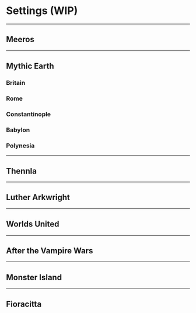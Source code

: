 # Settings (WIP)

---
## Meeros

---
## Mythic Earth

### Britain

### Rome

### Constantinople

### Babylon

### Polynesia

---
## Thennla

---
## Luther Arkwright

---
## Worlds United

---
## After the Vampire Wars

---
## Monster Island

---
## Fioracitta

<!-- Vehicles in _Mythras Imperative_ are treated in a semi-abstract fashion. Essentially, they are background tools, used to get characters from A to B, with little need for detailed description or statistics. On occasion though, Games Masters will require details for vehicles when it is necessary to represent them in chases or combat situations.

The rules in this section allow for the representation of most kinds of vehicles but in an abstracted way that is intended to permit flexibility and enhance storytelling. Starships and space craft are a little different, although they are based on similar principles.

---
## Mythic Earth

All vehicles are described in terms of their Structure, Hull, Speed, Systems, Traits, and Shields (if present in the setting).

- **[Size](0006_Vehicles.md?id=vehicle-size-table):** All vehicles have one of six Size ratings which determines the value or range of the rest of the characteristics. Due to their larger intrinsic size and the hostile environments of space, starships have their own range of values.
- **[Hull](0006_Settings.md?id=terrestrial-hulls):**  Represents Armor Points
- **[Structure](0006_Vehicles.md?id=terrestrial-hulls):**  Represents a vehicle's Hit Points
- **[Shields](0006_Vehicles.md?id=shields):**  In settings with advanced energy manipulation technology, shields may be present that protect the vehicle, but which may ablate under sustained fire.
- **[Systems](0006_Vehicles.md?id=systems):**  Representing vital components of the vehicle, including the power plant, crew section, and so on.
- **[Speed](0006_Vehicles.md?id=speed):**  Every vehicle has a basic Speed rating
- **[Traits](0006_Vehicles.md?id=traits):**  A vehicle may also have one or more Traits. Traits, like the Abilities assigned to Creatures in the _Mythras Imperative_ rules, or Combat Style Traits, offer an additional game description and advantage, reflecting the vehicle's nature.
- **[Weapons](0006_Vehicles.md?id=weapons):** Much like Traits, a vehicle may be equipped with weapons as the setting allows. Some suggested examples and values are detailed below.


---
### Hull Size, Type and Structure

The size and purpose of a vehicle affects the thickness of its hull and resilience of its internal structure. A motorcycle, for example, has a minimal hull, built as it is for speed and agility. A Land Ironclad (a massive, tracked or wheeled armored behemoth, powered by steam or diesel engines), being a much larger vehicle designed for the battlefield, has a much larger hull. The comparative sizes of hulls (and how many hits from weapons they can typically withstand), is summarized on the Vehicle Size and Hull tables below.

Whenever a vehicle suffers harm, the incoming damage is reduced by its Hull value. Any remaining damage is subtracted from the vehicle's Structure points and has a percentage chance, equal to the penetrating damage, of affecting a System. If the vehicle is ever reduced to zero Structure it is either utterly destroyed, or so badly wrecked it must be scrapped.

##### Terrestrial Hulls 

| Size | Structure | Civilian Hull Value | Military Hull Value | Example |
| :-- | :-: | :-: | :-: | :-- |
| Small | 1-20 | 1-3 | 4-6 | Motorcycle, motorcycle with sidecar, compact or subcompact car, canoe, kayak, rowboat |
| Medium | 21-40 | 1-6 | 7-9 | Sedan, panel van, pickup, luxury car, luxury sports car, muscle car, limousine, lifeboat, speedboat, hang glider, autogyro |
| Large | 41-60 | 4-9 | 10-12 | Lorry/truck, stretch limo, SUV, bus, people carrier, personal aircraft, glider, pleasure cruiser, tank, helicopter, submarine |
| Huge | 61-80 | 7-12 | 13-15 | Semi, airliner, jet, coastguard vessel, yacht |
| Enormous | 81-100 | 10-15 | 16-18 | Train, cruise liner, naval vessel |

##### Starship Hulls 

| Size | Structure | Civilian Hull Value | Military Hull Value | Example |
| :-- | :-: | :-: | :-: | :-- |
| Small | 10-50 | 4-9 | 10-12 | Single seat fighter |
| Medium | 51-150 | 7-12 | 13-15 | Light Freighter, Shuttle craft |
| Large | 151-450 | 10-15 | 16-18 | Heavy Freighter, Cruiser |
| Huge | 451-1350 | 13-18 | 19-21 | Escort Frigate, Light Battle Cruiser |
| Enormous | 1351-4050 | 16-21 | 21-24 | Generation Ship, Heavy Battle Cruiser |
| Colossal | 4050-12110 | 19-24 | 24-30 | Orbital Habitat, Planet-Busting Battle Station |


---
### Shields

Deflector shields provide an additional layer of protection for those vehicles which can mount them. Shields work slightly differently than the Hull, due to their ablative nature. If incoming damage is equal to or less than the value of the shields, then it is all blocked. If damage exceeds the shield value, then any excess reduces the shield strength by that amount.

_For example, a troop carrier has an energy shield strength of 12 points. If the carrier was hit by a laser for 11 damage, it simply does not penetrate and has no additional effect. On the other hand, if the carrier was hit by a blast inflicting 15 damage, the excess three points would drop the shield strength to 9._

Once the strength of a deflector shield has dropped to zero, it collapses. Any remaining damage carries onto the hull.

---
### Systems

Every time a vehicle suffers damage that penetrates its hull, there is a chance, equal to the penetrating damage, that a vital System has been affected. 

_For example, 10 damage is applied to Speedboat - a vehicle with 3 Hull and 24 Structure. The Hull counts as armor reducing the damage to 7. This is removed from the 24 Structure points and there is a 7% chance to damage one of the vehicle's Systems._

The damage a System can sustain is based purely on the vehicle's size. This is modelled by the number of hits a System can take, rather than the actual amount of damage. A single System Hit on a Small vehicle will instantly destroy that System. It takes two hits to demolish a Medium sized vehicle's Systems, three for a Large vehicle, and so on. See the [System Damage Table](0006_Vehicles.md?id=system-damage-table) below. 

Systems that are damaged, but not yet destroyed, suffer a loss of function proportionate to the number of Hits taken - either a percentage reduction or a Grade penalty to System tasks. The specific effect is based on what the subsystem controls, as detailed in the [System Component Damage Table](0006_Vehicles.md?id=system-component-damage-table) below. Depending on which System is hit, the effects can be catastrophic.

_For example, a Land Ironclad - an Enormous vehicle with 5 System Hits - hit twice in the Drive would lose 40% of its power and would reduce its Slow Speed two Grades to Ponderous. Similarly, a Large freighter - with 3 System Hits - taking two hits on the Engine/Fuel System would have a two Grade penalty to Speed as well to Electronic systems use. A third hit would destroy the Engine/Fuel System and the ship with it._


<details>

<summary>* Community Errata</summary>

---

#### Damage


_The original text here was originally further away. Placed directly after the Systems section it is unnecessarily repeating the preceding paragraph._

- _"Damage that exceeds the Hull penetrates the vehicle, damaging the Structure and possibly impacting on one or more systems. Depending on the size of the vehicle, damage can be minor or catastrophic._
- _For example, a Large vehicle may take up to two hits on a System such as its Drive. The third hit functionally destroys the Drive. Each time the system takes a hit, it either loses a percentage of its function as described in the Loss per Hit column of the System Damage Table below or a core function (such as Drive, Pilot, Comms, and so on) becomes one Difficulty Grade harder per hit sustained."_

_The above paragraphs are removed and an abbreviated edit takes its place calling out another example System effect._

---

</details>

##### System Damage Table 

| Size | System Hits | Loss per Hit |
| :-- | :-: | :-- |
| Small | 1 | 100% - Destroyed |
| Medium | 2 | 1 Grade or 50% |
| Large | 3 | 1 Grade or 33% |
| Huge | 4 | 1 Grade or 25% |
| Enormous | 5 | 1 Grade or 20% |
| Colossal | 6 | 1 Grade or 16% |


<details>

<summary>* Community Errata</summary>

---

##### System Damage Table (Original) 

| Size | System Hits | Loss per Hit |
| :-- | :-: | :-- |
| Small | 1 | 1 Grade or 50% |
| Medium | 2 | 1 Grade or 33% |
| Large | 3 | 1 Grade or 25% |
| Huge | 4 | 1 Grade or 20% |
| Enormous | 5 | 1 Grade or 16% |
| Colossal | 6 | 1 Grade or 10% |

##### Vehicle Size Table (from [Hull Size, Type and Structure](0006_Vehicles.md?id=hull-size-type-and-structure))

| Size | System Hits |
| :-- | :-: |
| Small | 1 |
| Medium | 2 |
| Large | 3 |
| Huge | 4 |
| Enormous | 5 |
| Colossal | 6 |

_The original rules and examples are inconsistent:_
- _"Systems that are damaged, but not yet destroyed, suffer a loss in functionality. This is equal to the proportion of current hits to its total capability. Thus, an Enormous vehicle hit twice in the Drive would lose 40% of its power (2 hits out of a maximum of 5)"._ 
   - _This suggests the Enormous vehicle shown with 5 System Hits should lose 20% with each hit - but the table says 16%._
- _"For example, a Large vehicle may take up to three hits on a system such as its Drive. The fourth hit functionally destroys the Drive."_ 
  - _"This suggests - as does the table - 25% damage per System Hit but the Large Vehicles can only take 3 System Hits according to the same table._
- _While not inconsistent, the Vehicle Size Table was redundant; appearing again in fuller form (adding the Loss per Hit column) just a few lines later._

_This makes it hard to have a consistent rule. To address these issues, the values and examples are changed to match and the Vehicle Size Table was removed._

---

</details>


##### System Component Damage Table 

| 1d10 | System | Damaged Result | Destroyed Result |
| :-: | :-- | :-- | :-- |
| 1 | Cargo | An amount of possessions or equipment stored in the hold, proportional to the damage, are destroyed. | All cargo is destroyed. |
| 2 | Comms | Comms rolls suffer one additional Difficulty Grade of difficulty each time they are damaged. | Vehicle can no longer communicate or spoof enemy sensors. |
| 3 | Controls | Boating, Drive, or Pilot rolls suffer one additional Difficulty Grade each time they are damaged; immediate Control roll required. | Vehicle can no longer be steered or change course. |
| 4 | Drive | Speed reduced by an amount proportional to damage. | Vehicle stops dead; aircraft crash. |
| 5 | Crew | A number of passengers proportional to the damage are rendered casualties. Those affected suffer a Major Wound and must succeed in an Endurance roll or be killed instantly. | Vehicle occupants die. |
| 6 | Engine / Fuel | Speed reduced by an amount proportional to damage. Electronic systems one Difficulty Grade more difficult to use. | Vehicle is destroyed in a disastrous explosion. |
| 7 | Sensors | Sensor, Navigation and Weapon attack rolls suffer one additional Difficulty Grade each time they are damaged. | Vehicle is rendered blind. |
| 8 | Weapons | A number of weapon systems proportional to the damage become inoperative. | Vehicle can no longer fire weapons. |
| 9-0 | None | No systems struck; just Structure damage. | N/A |

<details>

<summary>* Community Errata</summary>

---

##### System Component Damage Table (Engine/Fuel)

_The original result was as follows: "Maximum Speed is halved..." This contradicts the general rule of damage penalties in proportion to System damage: 25% damage = 25% penalty. Moreover, the full rules in the Mythras Companion do not mention this halving of Speed._

_As a result the text is replaced with the same entry from Drive Systems: "Speed reduced by an amount proportional to damage."_

---

</details>


---
### Speed

Since the physics of velocity, acceleration, drag and inertia (to name but a few) are complex issues, some simplification is needed and so vehicles are given an abstract speed rating. The Speed characteristic should only be used to roughly judge if one vehicle can overtake or catch up with another.

The speed rating represents a vehicle's nominal operational rate. In emergency situations this performance can be increased by one step, at risk of wear or damage to the engines. Although the same table is used for all vehicle types, common sense should be applied so that only vehicles of the same class are compared. For example, if a Starship and a sports car both have the same acceleration rate of Rapid, then it should be obvious the spaceship is comparatively faster.

Increasing a vehicle's Speed beyond its standard value is possible on a successful Drive roll. Usually, this extra speed is only sustainable for a short period – no more than 1d6 minutes before the vehicle must drop to its standard speed or risk damage to its powerplant. A critical Drive roll allows the period of higher speed to be increased to 1d12 minutes.

A driver can attempt to push a vehicle's speed by 2 steps, but this requires a Herculean Drive roll and the maximum the vehicle can sustain this speed is 1d3 minutes: a Critical Success will not extend the increased speed's duration.

##### Speed Rating Table 

| Speed Rating | Max Speed For |
| :-- | :-: |
| Ponderous | Enormous |
| Sluggish | |
| Slow | Huge |
| Mediocre | |
| Gentle | Large |
| Moderate | |
| Rapid | Medium |
| Fast | |
| Fleet | Small |


---
### Traits

The maximum number of traits a vehicle can have depends on hull size and type.

Every vehicle has an inherent trait: the travel mode for which it was primarily designed. Therefore, aircraft inherently hold the Airborne trait, boats the Seaborne trait, and so on., This inherent trait does not count towards the available number of traits. However, if a vehicle should include a second travel mode — a flying submarine for instance, then the Airborne trait would need to be taken as one of its available traits.

Some traits may not be available, depending on the technology level of the setting; Games Masters must make their own judgment calls as to what traits can be applied.

##### Vehicle Trait Allocation Table 

| Size | Max Traits |
| :-- | :-: |
| Small | 1 |
| Medium | 2 |
| Large | 3 |
| Huge | 4 |
| Enormous | 5 |
| Colossal | 6 |

#### Airborne

The vehicle is capable of atmospheric flight.

#### All Terrain

This Trait must be used with Ground vehicles. The vehicle can traverse inhospitable, difficult, and steep terrain, using either tracks, advanced suspension and drive systems, or powerful drive differentials.

#### Burrowing

The vehicle is designed to burrow and tunnel through the ground. It can achieve a maximum depth equal to its Hull Rating x5 metres.

#### Camouflaged

The vehicle possesses either camouflage paint or mimetic sensors that allow it to blend in with its environment. Attempts to spot the vehicle visually are one grade more difficult.

#### Cargo

The vehicle is designed specifically to haul cargo rather than passengers. Passenger compartments are kept to a minimum with the rest of the vehicle's usable space being devoted to cargo containment with appropriate sections, tools, and even environmental conditioning (such as freezer sections for transporting perishables). When laden with cargo the vehicle's speed is two steps lower than its hull size would ordinarily allow.

#### Carrier

The vehicle is designed specifically to carry smaller, lightly crewed, or possibly remotely controlled vehicles of either a civilian or military nature. Any vehicle possessing this trait must be at least Enormous. The number of small craft carried may vary by mission type and purpose but can be as few as 10 to as many as the vehicle's Structure rating.

#### Construction

The vehicle is equipped for heavy construction work. All vehicles with this trait have the All Terrain trait too, but speed is two steps lower than their hull size would ordinarily allow. The vehicle is fitted with task-appropriate tools such as crane jibs, digger shovels, dump carts and so on.

#### EMP Resistant

The vehicle is shielded against electromagnetic pulse attacks.

#### Enhanced Performance

The vehicle's Speed rating is one step higher than the maximum for its size.

#### Ejector Seat

In case of an emergency, an ejector seat propels occupants several hundred metres in the air, then deploys a parachute to allow a safe landing. Parachute is optional. Not recommended for helicopters (the Kamov Ka-52 Alligator being a notable exception).

#### FTL

Spacecraft Only. The craft is fitted with a faster than light engine (be this a hyperdrive, warp drive, wormhole generator or similar). The FTL drive has a separate Speed rating which essentially measures the rate at which a starship can cross a single parsec (3.26 light-years, or 31 trillion kilometres or 19 trillion miles), as follows:

##### FTL Speed Rating Table 

| Speed Rating | Factor to Traverse 1 Parsec |
| :-- | :-: |
| Ponderous | 10 |
| Sluggish | 8 |
| Slow | 7 |
| Mediocre | 6 |
| Gentle | 5 |
| Moderate | 4 |
| Rapid | 3 |
| Fast | 2 |
| Fleet | 1 |

The factor time is for the Games Master to decide, depending on how advanced the setting's FTL development is. For example, the base factor might be 1 Day, meaning that a ship with a Ponderous FTL drive takes 10 days to complete the journey, whereas a vessel with a Fleet FTL drive completes the trip in 1 day. Elsewhere, where FTL technology is significantly less efficient, then the factor time might be measured in months, rather than days.

It is assumed that the ship has fuel reserves to either make a return journey, or a means to refuel at the destination point.

Assume that any size of starship can be fitted with an FTL drive, although, again, this depends on the setting.

FTL drives cannot be activated within 1.5 Astronomical Units of a star (around 225 million kilometres, or 270 million miles). This means ships must use a sublight drive to move to about the distance of Mars before activating the FTL system.

#### Ground Vehicle

The vehicle is capable of ground travel.

#### Hover

The vehicle hovers above the ground either using an air cushion or an anti-gravity repulsor.

#### Luxurious

The vehicle is designed specifically to carry passengers at a certain level of luxury. Excess cargo space is given over to luxurious passenger accommodations, swimming pools, hot tubs, extra crew to cater to the whims of the passengers, and so forth.

#### Rails

The vehicle relies on a rail system. Vehicles with this trait can naturally achieve a Speed rating three steps higher than their hull size would ordinarily allow, but are obviously restricted to movement on the rail system only.

#### Resilient

All systems can withstand one additional hit more than normally determined by Size. This Trait can be stacked — so Resilient 2 indicates that systems can withstand 2 hits more than usual at a cost of two Trait points.

#### Seaborne

The vehicle is buoyant on water.

#### Spacecraft

The vehicle is sealed against vacuum and shielded against cosmic radiation and may, depending on design, be capable of leaving and re-entering atmosphere, and sustaining flight within an atmosphere.

#### Stealth

Aircraft Only. The vehicle is designed to avoid detection by radar and other long-range sensor systems. Attempts to spot the vehicle using electronic sensors are one grade more difficult.

#### Submersible

The vehicle is capable of submersing beneath the surface of an ocean to an operating depth of its Hull Rating x10 metres. The collapse depth — the absolute maximum the submersible can reach without being crushed — is 1.5 times its operating depth.

#### Superior Handling

The vehicle's handling is rated as Easy.

#### Surveillance Suite

The vehicle has an onboard computer, comms base station, receiver for listening device signals, and apparatus to intercept nearby smartphone signals within 100 metres.

#### Tough

A civilian vehicle with this trait draws its Hull from the Military column and automatically has the maximum Structure. A Military vehicle with this Trait draws its Hull and Structure from the next row down.

#### Tractor Beam

Spacecraft Only. The ship is fitted with a tractor beam that can ensnare and draw to it vehicles with a hull-rating of up to two steps less than its own. Thus, a Huge starship could attract and hold a hull of up to Medium size.

#### VTOL

Vertical takeoff/landing. This trait is inherent for helicopters and similar vehicles that use a combination of rotors to produce lift. When applied to fixed-wing aircraft it indicates the use of fixed or align-able thrusters to control airborne attitude, ascent, and descent.

#### Waterborne

The vehicle propels itself using articulated legs. Walker vehicles are capped at the Speed of Gentle, whatever their Size. However, Walkers can be built to heights that would simply be unstable for vehicles equipped with other means of locomotion.

This vehicle is capable of subaqua movement.

#### Weaponized

The vehicle has been adapted to accommodate weaponry. Weapon systems are discussed below in the [Weapons](0006_Vehicles.md?id=weapons) section.


---
## Weapons

Usually, only military hulls are designed to accommodate weaponry (hard points, ammunition storage, control systems). The 'Weaponized' Trait can be taken for civilian vehicles that may have weapon requirements.

The maximum number of weapon systems a vehicle can support is equal to 1/10th of its Structure Points (so a vehicle with 40 Structure could support 4 weapon systems, if a military vehicle, or a Weaponized civilian vehicle).

Weapon systems depend on the Size of the vehicle. The maximum type of weapon system for different Sizes are shown in the tables in the tables below.


##### Weapons by Size Table 

| Size | Terrestrial | Spacecraft |
| :-- | :-- | :-- |
| Small | Light Weapon (e.g. Assault Rifle) | Medium Weapon (e.g. Machine Gun, Rocket Launcher) |
| Medium | Medium Weapon (e.g. Machine Gun, Rocket Launcher) | Turreted/Heavy Weapon (e.g. Heavy Linked Machine Guns, Mini-Guns) |
| Large | Turreted/Heavy Weapon (e.g. Heavy Linked Machine Guns, Mini-Guns) | Weapon Battery (e.g. Battlefield Artillery) |
| Huge | Weapon Battery (e.g. Battlefield Artillery) | Advanced Weapons (e.g. Missile Systems) |
| Enormous | Advanced Weapons (e.g. Missile Systems) | Spinal Mounted Weapons (one only) |
| Colossal | NA | Spinal Mounted Weapons (up to 3) |

##### Sample Weapon Statistics 
 
| Weapon | Damage | Range | Firing Rate | Ammo/Load |
| :-- | :-: | :-: | :-: | :-: |
| 50 inch Cannon | 3d6+3 | 1000/2000/6500 | 1/10/50 | 1/5 |
| Mini-Gun/Gatling Gun | 3d6 | 300/1000/2000 | -/20/100 | 200/4 |
| Rocket | 5d6 | 5000/20km/60km | 1 | 1/5 |
| Medium Missile/Torpedo | 6d10 | Max range of 200km | 1 | 1/5 |
| Large/Cruise Missile | 6d10+10 | Max range of 1000km | 1 | 1/10 |
| Laser/Plasma Cannon | 4d6 | 300/1000/2000 | -/5/25 | 500/5 |
| Heavy Laser/Plasma Cannon | 5d6 | 1000/3000/6000 | -/5/25 | 300/5 |
| Artillery Battery | 5d6+6 | Max range of 50km | 1 | 1/5 |
| Spinal Mount Battery | 10d6+6 | Max range of 20000km | 1 | 1/10 |

_Ranges are given in metres and kilometres._

_Firing rates are for single shot, semi-auto, and full auto._

_Ammo is firing capability before needing to be reloaded. Load is the reload time in Combat Rounds, assuming a full crew is available._

---
## Handling and Maneuvers

Evasive or sudden maneuvers require a successful Drive/Pilot roll to ensure that the driver or pilot retains control of the vehicle. Most vehicles are designed and built to withstand occasional stresses and strains, but the Games Master may rule that a particular maneuver requires a roll at a higher grade of difficulty, depending on how ambitious it is. Failure means that control over the vehicle is lost: roll on the Loss of Control table.

Note that the Loss of Control Table only applies to terrestrial vehicles. Similar effects can be applied to airborne and space vehicles, but Games Masters will need to adjust the reasoning for the specific effect. For example, an aircraft, rather than skidding, might go into a spin.

Also, a vehicle's inherent handling may have an additional impact on the Drive roll. Handling is either Easy, Standard, Hard, Formidable or Herculean and determines the starting point for the Drive roll when executing a maneuver. The difficulty grade for the maneuver is then applied to the handling to determine the final difficulty.

For example, a high-performance motorcycle has in-built gyrostabilizers giving it a Handling of Easy. The driver wants to perform a 180 degree skid-turn to evade a pursuer, a maneuver the Games Master rates as being one additional grade of difficulty. The rider must therefore make his Drive roll at Standard rather than Easy. If he had been attempting the same maneuver on a non-stabilized motorcycle, the Drive roll would be at Hard.

Superior Handling is a Trait. If a vehicle does not have the trait as part of its description, then the default is Standard handling for any vehicle of size Large and below. Huge and Enormous vehicles inherently have the Handling trait of Formidable and Herculean, respectively, and the Games Master is at liberty to rule that certain manoeuvres are simply impossible to achieve due to the vehicle's size.

##### Loss of Control Table 

| 1d100 | Result |
| :-: | :-- |
| 01-25 | Swerve. The loss of control is temporary. Vehicle drops its speed by 1 step for 5 seconds. |
| 26-40 | Skid. Driver must fight to keep the vehicle under control. Vehicle drops its speed by 2 steps for 10 seconds. |
| 41-50 | Severe Skid. Vehicle ends-up facing in the wrong direction and at a standstill for 15 seconds. |
| 51-60 | Roll. Vehicle skids and rolls, sustaining 3d10 damage to its Structure. Occupants must make successful Endurance rolls or sustain 1d10 damage to 1d3 Hit Locations. |
| 61-70 | Severe Roll. As above, but vehicle sustains 3d10+10 damage and Occupants receive 1d10 damage even if the Endurance roll succeeds, and 2d10 if it fails. |
| 71-80 | Write-Off. As above but the vehicle is reduced to 0 Structure. Occupants sustain same damage as for Severe Roll. |
| 81-90 | Explosion. As above but vehicle's fuel system ignites and explodes within 1d20+10 seconds. If unable to get clear, occupants suffer a further 1d6 burn damage to 1d6 locations |
| 91-98 | Immediate Explosion. As above but the explosion is immediate. |
| 99-00 | Catastrophic Crash. Occupants must successfully roll Endurance or be killed instantly. Damage as for Write-Off is sustained regardless. |


---
## Sample Vehicles

---

### Ground Vehicles

#### Interceptor

A souped-up luxury car, sports car or similar, this car is built to go fast and give as good as it takes in a battle. This is the sort of vehicle people think of when someone says, "spy car."

| Interceptor | |
| :- | :- |
| **Size / Type** | Medium Military |
| **Hull** | 6 |
| **Structure** | 40 |
| **Systems** | 2 |
| **Speed** | Fast |
| **Handling** | Easy |
| **Traits** | [Ejector Seat](0006_Vehicles.md?id=ejector-seat), [Enhanced Performance](0006_Vehicles.md?id=enhanced-performance), [Superior Handling](0006_Vehicles.md?id=superior-handling), [Surveillance Suite](0006_Vehicles.md?id=surveillance-suite), [Weaponized](0006_Vehicles.md?id=weaponized) |
| **Weapons** | Oil Slick Dispenser, Smoke Dispenser, Twin-Linked Medium Machine Guns (2d6+3) |

<br>

---

#### Pursuit Motorcycle

A lightweight, fast motorcycle for fast pursuits, the Pursuit Motorcycle carries a surprise – either a pair of linked machine guns or two rockets.

| Pursuit Motorcycle | |
| :- | :- |
| **Size / Type** | Small Civilian |
| **Hull** | 2 |
| **Structure** | 12 |
| **Systems** | 1 |
| **Speed** | Fast |
| **Handling** | Easy |
| **Traits** | [Superior Handling](0006_Vehicles.md?id=superior-handling), [Weaponized](0006_Vehicles.md?id=weaponized) |
| **Weapons** | Two Rockets (4d6) or Twin-linked Light Machine Guns (2d6) |

<br>

---

#### Sedan Car

A standard 4-door sedan featuring enough space to comfortably seat a driver and three passengers. Sacrifices cargo space to incorporate a surveillance suite.

| Sedan Car | |
| :- | :- |
| **Size / Type** | Medium Civilian |
| **Hull** | 4 |
| **Structure** | 25 |
| **Systems** | 2 |
| **Speed** | Rapid |
| **Handling** | Standard |
| **Traits** | [Unobtrusive](0006_Vehicles.md?id=unobtrusive), [Surveillance Suite](0006_Vehicles.md?id=surveillance-suite) |
| **Weapons** | None |

<br>

---

#### Submersible Car

A two-person car that can switch to waterborne or submersible mode to travel on or underwater. Comes with a front-mounted torpedo and top-mounted surface-to-air missile.

| Submersible Car | |
| :- | :- |
| **Size / Type** | Medium Civilian |
| **Hull** | 6 |
| **Structure** | 25 |
| **Systems** | 2 |
| **Speed** | Fast |
| **Handling** | Standard |
| **Traits** | [Enhanced Performance](0006_Vehicles.md?id=enhanced-performance), [Submersible](0006_Vehicles.md?id=submersible), [Waterborne](0006_Vehicles.md?id=waterborne), [Weaponized](0006_Vehicles.md?id=weaponized) |
| **Weapons** | Rocket (5d6), Torpedo (4d10) |

<br>

---

#### Surveillance Van

A plain, unmarked van housing a team of agents and a suite of audio-visual recording equipment.

| Surveillance Van | |
| :- | :- |
| **Size / Type** | Large Civilian |
| **Hull** | 9 |
| **Structure** | 60 |
| **Systems** | 3 |
| **Speed** | Gentle |
| **Handling** | Standard |
| **Traits** | [Surveillance Suite](0006_Vehicles.md?id=surveillance-suite), [Tough](0006_Vehicles.md?id=tough) |
| **Weapons** | None |

<br>

---

#### Tactical Support Vehicle

A pickup or jeep with room for a two-person crew in the cabin and a gunner standing in the flatbed section operating a swivel-mounted Medium Machine Gun.

| Tactical Support Vehicle | |
| :- | :- |
| **Size / Type** | Medium Civilian |
| **Hull** | 6 |
| **Structure** | 30 |
| **Systems** | 2 |
| **Speed** | Rapid |
| **Handling** | Standard |
| **Traits** | [All Terrain](0006_Vehicles.md?id=all-terrain), [Weaponized](0006_Vehicles.md?id=weaponized) |
| **Weapons** | Mounted Medium Machine Gun (2d6) |


<br>

---

### Watercraft

#### Speedboat

A typical speedboat, armed with a rear-mounted mine dispenser.

| Speedboat | |
| :- | :- |
| **Size / Type** | Medium Civilian |
| **Hull** | 3 |
| **Structure** | 24 |
| **Systems** | 2 |
| **Speed** | Fast |
| **Handling** | Standard |
| **Traits** | [Enhanced Performance](0006_Vehicles.md?id=enhanced-performance), [Waterborne](0006_Vehicles.md?id=waterborne), [Weaponized](0006_Vehicles.md?id=weaponized) |
| **Weapons** | Mine Dispenser (5d6) |

<br>

---

#### Yacht

The kind of luxury yacht an oligarch might own. Likely kitted out with a surveillance suite to protect against enemies attempting to get up to no good.

| Yacht | |
| :- | :- |
| **Size / Type** | Huge Civilian |
| **Hull** | 10 |
| **Structure** | 75 |
| **Systems** | 4 |
| **Speed** | Slow |
| **Handling** | Formidable |
| **Traits** | [Luxurious](0006_Vehicles.md?id=luxurious), [Surveillance Suite](0006_Vehicles.md?id=surveillance-suite), [Waterborne](0006_Vehicles.md?id=waterborne) |
| **Weapons** | None |


<br>

---

### Aircraft/Spacecraft

#### Dirigible (Civilian Airship Liner)

Similar to the Hindenburg, this class of transcontinental dirigible (and others of its class) is 245 meters in length and requires a crew of 40 to 61. It can typically carry a complement of 50 to 72 passengers in luxury accommodations.

| Dirigible | |
| :- | :- |
| **Size / Type** | Enormous Civilian |
| **Hull** | 10 |
| **Structure** | 85 |
| **Systems** | 5 |
| **Speed** | Ponderous |
| **Handling** | Herculean |
| **Traits** | [Airborne](0006_Vehicles.md?id=airborne), [Luxurious](0006_Vehicles.md?id=luxurious), [VTOL](0006_Vehicles.md?id=vtol) |
| **Shields** | None |
| **Weapons** | None |

<br>

---

#### Assault Helicopter

The traditional Assault Helicopter uses their advanced surveillance technology to intercept phone and wireless internet signals, and track individuals and vehicles even in the dark, through FLIR. Attempts to evade the tracker through Stealth are Formidable.

| Assault Helicopter | |
| :- | :- |
| **Size / Type** | Large Military |
| **Hull** | 11 |
| **Structure** | 50 |
| **Systems** | 3 |
| **Speed** | Moderate |
| **Handling** | Easy |
| **Traits** | [Airborne](0006_Vehicles.md?id=airborne), [Enhanced Performance](0006_Vehicles.md?id=enhanced-performance), [Stealth](0006_Vehicles.md?id=stealth), [Superior Handling](0006_Vehicles.md?id=superior-handling), [Surveillance Suite](0006_Vehicles.md?id=surveillance-suite), [VTOL](0006_Vehicles.md?id=vtol) |
| **Shields** | None |
| **Weapons** | 1 Gatling Gun (3d6), 4 Rockets (5d6) |

<br>

---

#### Multi-Role Fighter

This twin-seat land-based fighter (similar in type to the De Havilland Mosquito) is well known for its performance and versatility. Its bomb bay is able to carry either two 250 lb. bombs (treat as medium missiles with range 0) or a single torpedo.

| Multi-Role Fighter | |
| :- | :- |
| **Size / Type** | Large Military |
| **Hull** | 10 |
| **Structure** | 45 |
| **Systems** | 3 |
| **Speed** | Moderate |
| **Handling** | Standard |
| **Traits** | [Airborne](0006_Vehicles.md?id=airborne), [Enhanced Performance](0006_Vehicles.md?id=enhanced-performance) |
| **Shields** | None |
| **Weapons** | 4 Nose-mounted Gatling Guns (4d6+3), 1 bomb bay (6d10 - see description) |

<br>

---

#### Interstellar Freighter (Light High-Tech Transport)

This light transport requires a minimum crew of only two, with room for up to four additional passengers. The standard stock version is noted here, however many owners will apply their own "special modifications" such as concealed cargo space, Enhanced Performance, Superior Handling, EMP Resistance, Stealth, and so on.

| Interstellar Freighter | |
| :- | :- |
| **Size / Type** | Medium Civilian Spaceship |
| **Hull** | 10 |
| **Structure** | 80 |
| **Systems** | 2 |
| **Speed** | Rapid (Parsec Factor of 3) |
| **Handling** | Standard |
| **Traits** | [Airborne](0006_Vehicles.md?id=airborne), [Cargo](0006_Vehicles.md?id=cargo), [FTL](0006_Vehicles.md?id=ftl), [Space Craft](0006_Vehicles.md?id=space-craft), [VTOL](0006_Vehicles.md?id=vtol) |
| **Shields** | 8 |
| **Weapons** | 2x Quad-mounted Laser Cannon Turrets (5d6) |


<br>

---

#### General Contact Unit (Ultra High-Tech Spacecraft)

This extremely high-tech starship is the physical representation of a highly advanced artificial Mind, that takes the form of a two-kilometre-long series of field-connected modules. The modules are individually purposed and include habitats, construction facilities, cargo areas, food processing, leisure complexes, hangar bays, and even some secretive units the ship's intelligence rarely, if ever, discusses. It needs no human crew, but can support a passenger population of up to 100,000 with ease. Many passengers are born and die aboard the Contact Unit: many are transitory, coming and going as they wish.

| General Contact Unit | |
| :- | :- |
| **Size / Type** | Colossal Civilian Spaceship |
| **Hull** | 20 |
| **Structure** | 10,000 |
| **Systems** | 6 |
| **Speed** | Moderate (Parsec Factor of 4. At this tech level, a Factor equals 1 hour) |
| **Handling** | Formidable |
| **Traits** | [Airborne](0006_Vehicles.md?id=airborne), [Cargo](0006_Vehicles.md?id=cargo), [Carrier](0006_Vehicles.md?id=carrier), [Construction](0006_Vehicles.md?id=construction), [FTL](0006_Vehicles.md?id=ftl), [Luxurious](0006_Vehicles.md?id=luxurious), [Space Craft](0006_Vehicles.md?id=space-craft),[Superior Handling](0006_Vehicles.md?id=superior-handling), [Tractor Beam](0006_Vehicles.md?id=tractor-beam) |
| **Shields** | 30 |
| **Weapons** | None that it cares to discuss |

<br>
 -->
